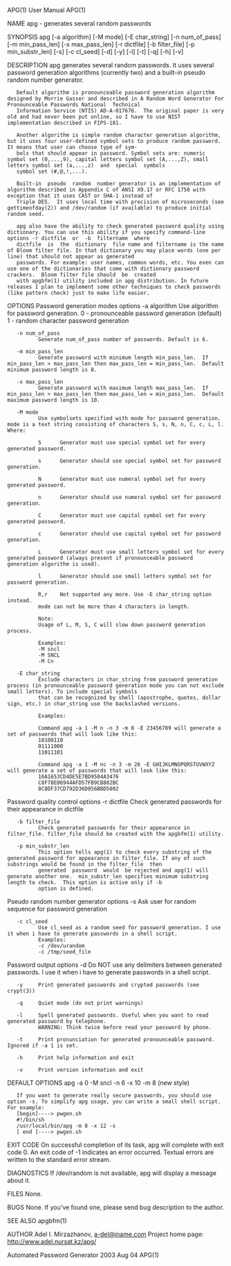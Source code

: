 APG(1)                                                                                  User Manual                                                                                 APG(1)

NAME
       apg - generates several random passwords

SYNOPSIS
       apg  [-a  algorithm] [-M mode] [-E char_string] [-n num_of_pass] [-m min_pass_len] [-x max_pass_len] [-r dictfile] [-b filter_file] [-p min_substr_len] [-s] [-c cl_seed] [-d] [-y]
       [-l] [-t] [-q] [-h] [-v]

DESCRIPTION
       apg generates several random passwords. It uses several password generation algorithms (currently two) and a built-in pseudo random number generator.

       Default algorithm is pronounceable password generation algorithm designed by Morrie Gasser and described in A Random Word Generator For Pronounceable Passwords National  Technical
       Information Service (NTIS) AD-A-017676.  The original paper is very old and had never been put online, so I have to use NIST implementation described in FIPS-181.

       Another algorithm is simple random character generation algorithm, but it uses four user-defined symbol sets to produce random password. It means that user can choose type of sym‐
       bols that should appear in password. Symbol sets are: numeric symbol set (0,...,9), capital letters symbol set (A,...,Z), small letters symbol set (a,...,z)  and  special  symbols
       symbol set (#,@,!,...).

       Built-in  pseudo  random  number generator is an implementation of algorithm described in Appendix C of ANSI X9.17 or RFC 1750 with exception that it uses CAST or SHA-1 instead of
       Triple DES.  It uses local time with precision of microseconds (see gettimeofday(2)) and /dev/random (if available) to produce initial random seed.

       apg also have the ability to check generated password quality using dictionary. You can use this ability if you specify command-line options -r dictfile  or  -b  filtername  where
       dictfile  is  the  dictionary  file name and filtername is the name of Bloom filter file. In that dictionary you may place words (one per line) that should not appear as generated
       passwords. For example: user names, common words, etc. You even can use one of the dictionaries that come with dictionary password crackers.  Bloom filter file should  be  created
       with apgbfm(1) utility included in apg distribution. In future releases I plan to implement some other techniques to check passwords (like pattern check) just to make life easier.

OPTIONS
   Password generation modes options
       -a algorithm
              Use algorithm for password generation.
              0 - pronounceable password generation (default)
              1 - random character password generation

       -n num_of_pass
              Generate num_of_pass number of passwords. Default is 6.

       -m min_pass_len
              Generate password with minimum length min_pass_len.  If min_pass_len > max_pass_len then max_pass_len = min_pass_len.  Default minimum password length is 8.

       -x max_pass_len
              Generate password with maximum length max_pass_len.  If min_pass_len > max_pass_len then max_pass_len = min_pass_len.  Default maximum password length is 10.

       -M mode
              Use symbolsets specified with mode for password generation.  mode is a text string consisting of characters S, s, N, n, C, c, L, l. Where:

              S      Generator must use special symbol set for every generated password.

              s      Generator should use special symbol set for password generation.

              N      Generator must use numeral symbol set for every generated password.

              n      Generator should use numeral symbol set for password generation.

              C      Generator must use capital symbol set for every generated password.

              c      Generator should use capital symbol set for password generation.

              L      Generator must use small letters symbol set for every generated password (always present if pronounceable password generation algorithm is used).

              l      Generator should use small letters symbol set for password generation.

              R,r    Not supported any more. Use -E char_string option instead.
              mode can not be more than 4 characters in length.

              Note:
              Usage of L, M, S, C will slow down password generation process.

              Examples:
              -M sncl
              -M SNCL
              -M Cn

       -E char_string
              Exclude characters in char_string from password generation process (in pronounceable password generation mode you can not exclude small letters). To include special symbols
              that can be recognized by shell (apostrophe, quotes, dollar sign, etc.) in char_string use the backslashed versions.

              Examples:

              Command apg -a 1 -M n -n 3 -m 8 -E 23456789 will generate a set of passwords that will look like this:
              10100110
              01111000
              11011101

              Command apg -a 1 -M nc -n 3 -m 26 -E GHIJKLMNOPQRSTUVWXYZ will generate a set of passwords that will look like this:
              16A1653CD4DE5E7BD9584A3476
              C8F78E06944AFD57FB9CB882BC
              8C8DF37CD792D36D056BBD5002

   Password quality control options
       -r dictfile
              Check generated passwords for their appearance in dictfile

       -b filter_file
              Check generated passwords for their appearance in filter_file. filter_file should be created with the apgbfm(1) utility.

       -p min_substr_len
              This option tells apg(1) to check every substring of the generated password for appearance in filter_file. If any of such substrings would be found in the filter_file  then
              generated  password  would  be rejected and apg(1) will generate another one.  min_substr_len specifies minimum substring length to check.  This option is active only if -b
              option is defined.

   Pseudo random number generator options
       -s     Ask user for random sequence for password generation

       -c cl_seed
              Use cl_seed as a random seed for password generation. I use it when i have to generate passwords in a shell script.
              Examples:
              -c /dev/urandom
              -c /tmp/seed_file

   Password output options
       -d     Do NOT use any delimiters between generated passwords. I use it when i have to generate passwords in a shell script.

       -y     Print generated passwords and crypted passwords (see crypt(3))

       -q     Quiet mode (do not print warnings)

       -l     Spell generated passwords. Useful when you want to read generated password by telephone.
              WARNING: Think twice before read your password by phone.

       -t     Print pronunciation for generated pronounceable password. Ignored if -a 1 is set.

       -h     Print help information and exit

       -v     Print version information and exit

DEFAULT OPTIONS
       apg -a 0 -M sncl -n 6 -x 10 -m 8 (new style)

       If you want to generate really secure passwords, you should use option -s. To simplify apg usage, you can write a small shell script. For example:
       [begin]----> pwgen.sh
       #!/bin/sh
       /usr/local/bin/apg -m 8 -x 12 -s
       [ end ]----> pwgen.sh

EXIT CODE
       On successful completion of its task, apg will complete with exit code 0.  An exit code of -1 indicates an error occurred.  Textual  errors  are  written  to  the  standard  error
       stream.

DIAGNOSTICS
       If /dev/random is not available, apg will display a message about it.

FILES
       None.

BUGS
       None.  If you've found one, please send bug description to the author.

SEE ALSO
       apgbfm(1)

AUTHOR
       Adel I. Mirzazhanov, <a-del@iname.com>
       Project home page: http://www.adel.nursat.kz/apg/

Automated Password Generator                                                            2003 Aug 04                                                                                 APG(1)
